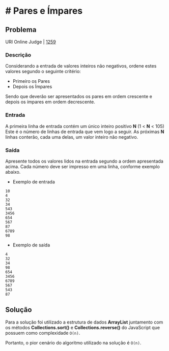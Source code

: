 
# # Pares e Ímpares

  

## Problema

  

URI Online Judge | [1259](https://www.urionlinejudge.com.br/judge/pt/problems/view/1259)

  

### Descrição

  

Considerando a entrada de valores inteiros não negativos, ordene estes valores segundo o seguinte critério:

- Primeiro os Pares
- Depois os Ímpares

Sendo que deverão ser apresentados os pares em ordem crescente e depois os ímpares em ordem decrescente.

  

### Entrada

A primeira linha de entrada contém um único inteiro positivo **N** (1 < **N** < 105) Este é o número de linhas de entrada que vem logo a seguir. As próximas **N** linhas conterão, cada uma delas, um valor inteiro não negativo.

  

### Saída
Apresente todos os valores lidos na entrada segundo a ordem apresentada acima. Cada número deve ser impresso em uma linha, conforme exemplo abaixo.

  

- Exemplo de entrada
```
10  
4  
32  
34  
543  
3456  
654  
567  
87  
6789  
98
```

- Exemplo de saída
```
4  
32  
34  
98  
654  
3456  
6789  
567  
543  
87
```

## Solução

  

Para a solução foi utilizado a estrutura de dados **ArrayList** juntamento com os métodos **Collections.sort()** e **Collections.reverse()** do JavaScript que possuem como complexidade `O(n)`.

  

Portanto, o pior cenário do algoritmo utilizado na solução é `O(n)`.